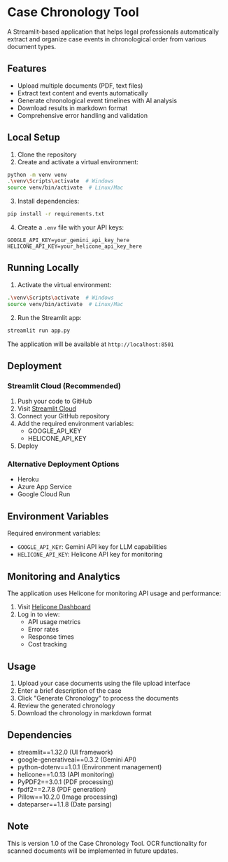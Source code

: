 # Case Chronology Tool

A Streamlit-based application that helps legal professionals automatically extract and organize case events in chronological order from various document types.

## Features

- Upload multiple documents (PDF, text files)
- Extract text content and events automatically
- Generate chronological event timelines with AI analysis
- Download results in markdown format
- Comprehensive error handling and validation

## Local Setup

1. Clone the repository
2. Create and activate a virtual environment:
```bash
python -m venv venv
.\venv\Scripts\activate  # Windows
source venv/bin/activate  # Linux/Mac
```

3. Install dependencies:
```bash
pip install -r requirements.txt
```

4. Create a `.env` file with your API keys:
```
GOOGLE_API_KEY=your_gemini_api_key_here
HELICONE_API_KEY=your_helicone_api_key_here
```

## Running Locally

1. Activate the virtual environment:
```bash
.\venv\Scripts\activate  # Windows
source venv/bin/activate  # Linux/Mac
```

2. Run the Streamlit app:
```bash
streamlit run app.py
```

The application will be available at `http://localhost:8501`

## Deployment

### Streamlit Cloud (Recommended)
1. Push your code to GitHub
2. Visit [Streamlit Cloud](https://streamlit.io/cloud)
3. Connect your GitHub repository
4. Add the required environment variables:
   - GOOGLE_API_KEY
   - HELICONE_API_KEY
5. Deploy

### Alternative Deployment Options
- Heroku
- Azure App Service
- Google Cloud Run

## Environment Variables

Required environment variables:
- `GOOGLE_API_KEY`: Gemini API key for LLM capabilities
- `HELICONE_API_KEY`: Helicone API key for monitoring

## Monitoring and Analytics

The application uses Helicone for monitoring API usage and performance:
1. Visit [Helicone Dashboard](https://www.helicone.ai)
2. Log in to view:
   - API usage metrics
   - Error rates
   - Response times
   - Cost tracking

## Usage

1. Upload your case documents using the file upload interface
2. Enter a brief description of the case
3. Click "Generate Chronology" to process the documents
4. Review the generated chronology
5. Download the chronology in markdown format

## Dependencies

- streamlit==1.32.0 (UI framework)
- google-generativeai==0.3.2 (Gemini API)
- python-dotenv==1.0.1 (Environment management)
- helicone==1.0.13 (API monitoring)
- PyPDF2==3.0.1 (PDF processing)
- fpdf2==2.7.8 (PDF generation)
- Pillow==10.2.0 (Image processing)
- dateparser==1.1.8 (Date parsing)

## Note

This is version 1.0 of the Case Chronology Tool. OCR functionality for scanned documents will be implemented in future updates. 